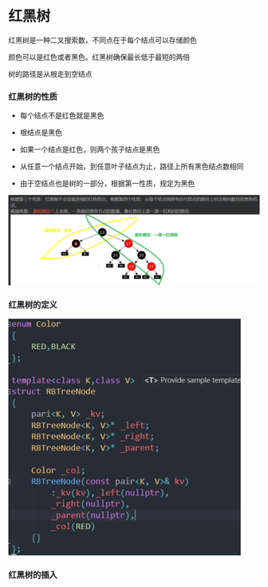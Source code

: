 # 红黑树

红黑树是一种二叉搜索数，不同点在于每个结点可以存储颜色

颜色可以是红色或者黑色。红黑树确保最长低于最短的两倍

树的路径是从根走到空结点

### 红黑树的性质

* 每个结点不是红色就是黑色
* 根结点是黑色
* 如果一个结点是红色，则两个孩子结点是黑色

* 从任意一个结点开始，到任意叶子结点为止，路径上所有黑色结点数相同
* 由于空结点也是树的一部分，根据第一性质，规定为黑色

![image-20230324182901880](CPP/image-20230324182901880.png)

### 红黑树的定义

![image-20230324183720694](CPP/image-20230324183720694.png)

### 红黑树的插入

